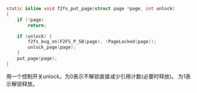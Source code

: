 ```C
static inline void f2fs_put_page(struct page *page, int unlock)
{
	if (!page)
		return;

	if (unlock) {
		f2fs_bug_on(F2FS_P_SB(page), !PageLocked(page));
		unlock_page(page);
	}
	put_page(page);
}
```
用一个控制开关unlock。为0表示不解锁直接减少引用计数(必要时释放)。
为1表示解锁释放。 
